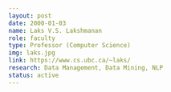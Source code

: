 ```yaml
---
layout: post
date: 2000-01-03
name: Laks V.S. Lakshmanan
role: faculty
type: Professor (Computer Science)
img: laks.jpg
link: https://www.cs.ubc.ca/~laks/
research: Data Management, Data Mining, NLP
status: active
---
```


